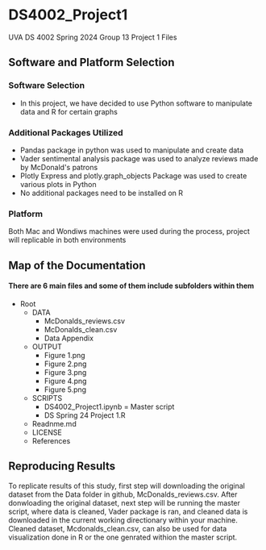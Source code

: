 # DS4002_Project1
UVA DS 4002 Spring 2024 Group 13 Project 1 Files
## Software and Platform Selection
### Software Selection
- In this project, we have decided to use Python software to manipulate data and R for certain graphs
### Additional Packages Utilized
- Pandas package in python was used to manipulate and create data
- Vader sentimental analysis package was used to analyze reviews made by McDonald's patrons
- Plotly Express and plotly.graph_objects Package was used to create various plots in Python
- No additional packages need to be installed on R

### Platform 
Both Mac and Wondiws machines were used during the process, project will replicable in both environments

## Map of the Documentation
#### There are 6 main files and some of them include subfolders within them 
- Root
  - DATA
    - McDonalds_reviews.csv
    - McDonalds_clean.csv
    - Data Appendix
  - OUTPUT
    - Figure 1.png
    - Figure 2.png
    - Figure 3.png
    - Figure 4.png
    - Figure 5.png
  - SCRIPTS
    -  DS4002_Project1.ipynb = Master script
    -  DS Spring 24 Project 1.R
  - Readnme.md
  - LICENSE
  - References

## Reproducing Results
To replicate results of this study, first step will downloading the original dataset from the Data folder in github, McDonalds_reviews.csv.
After donwloading the original dataset, next step will be running the master script, where data is cleaned, Vader package is ran, and cleaned data is downloaded in the current working directionary within your machine. Cleaned dataset, Mcdonalds_clean.csv, can also be used for data visualization done in R or the one genrated withion the master script. 

